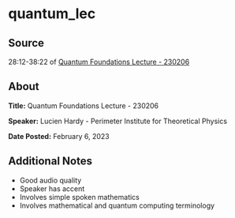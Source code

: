 # quantum_lec

## Source
28:12-38:22 of [Quantum Foundations Lecture - 230206](https://pirsa.org/23020017)

## About
**Title:** Quantum Foundations Lecture - 230206

**Speaker:** Lucien Hardy - Perimeter Institute for Theoretical Physics

**Date Posted:** February 6, 2023

## Additional Notes
- Good audio quality
- Speaker has accent
- Involves simple spoken mathematics 
- Involves mathematical and quantum computing terminology
